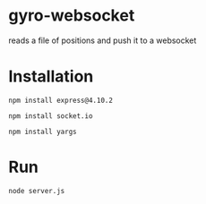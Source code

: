 # gyro-websocket
reads a file of positions and push it to a websocket

Installation
=======

```npm install express@4.10.2```

```npm install socket.io```

```npm install yargs```


Run
=====
```node server.js```
